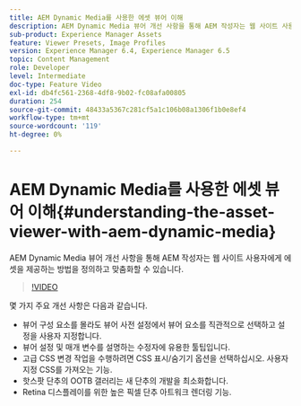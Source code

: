 ```yaml
---
title: AEM Dynamic Media를 사용한 에셋 뷰어 이해
description: AEM Dynamic Media 뷰어 개선 사항을 통해 AEM 작성자는 웹 사이트 사용자에게 에셋을 제공하는 방법을 정의하고 맞춤화할 수 있습니다.
sub-product: Experience Manager Assets
feature: Viewer Presets, Image Profiles
version: Experience Manager 6.4, Experience Manager 6.5
topic: Content Management
role: Developer
level: Intermediate
doc-type: Feature Video
exl-id: db4fc561-2368-4df8-9b02-fc08afa00805
duration: 254
source-git-commit: 48433a5367c281cf5a1c106b08a1306f1b0e8ef4
workflow-type: tm+mt
source-wordcount: '119'
ht-degree: 0%

---
```


# AEM Dynamic Media를 사용한 에셋 뷰어 이해{#understanding-the-asset-viewer-with-aem-dynamic-media}

AEM Dynamic Media 뷰어 개선 사항을 통해 AEM 작성자는 웹 사이트 사용자에게 에셋을 제공하는 방법을 정의하고 맞춤화할 수 있습니다.

>[!VIDEO](https://video.tv.adobe.com/v/17783?quality=12&learn=on)

몇 가지 주요 개선 사항은 다음과 같습니다.

* 뷰어 구성 요소를 몰라도 뷰어 사전 설정에서 뷰어 요소를 직관적으로 선택하고 설정을 사용자 지정합니다.
* 뷰어 설정 및 매개 변수를 설명하는 수정자에 유용한 툴팁입니다.
* 고급 CSS 변경 작업을 수행하려면 CSS 표시/숨기기 옵션을 선택하십시오. 사용자 지정 CSS를 가져오는 기능.
* 핫스팟 단추의 OOTB 갤러리는 새 단추의 개발을 최소화합니다.
* Retina 디스플레이를 위한 높은 픽셀 단추 아트워크 렌더링 기능.
